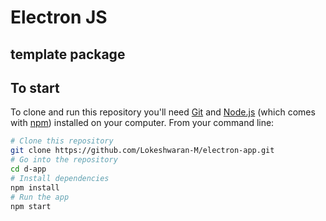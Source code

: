 # Electron JS 

## template package


## To start

To clone and run this repository you'll need [Git](https://git-scm.com) and [Node.js](https://nodejs.org/en/download/) (which comes with [npm](http://npmjs.com)) installed on your computer. From your command line:

```bash
# Clone this repository
git clone https://github.com/Lokeshwaran-M/electron-app.git
# Go into the repository
cd d-app
# Install dependencies
npm install
# Run the app
npm start
```
